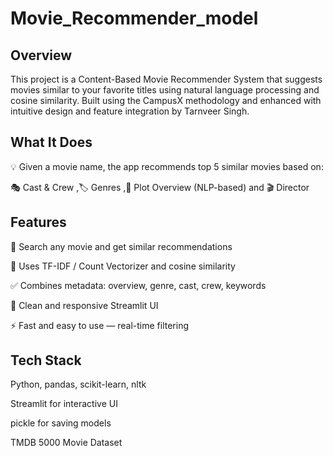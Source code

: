 # Movie_Recommender_model

## Overview
This project is a Content-Based Movie Recommender System that suggests movies similar to your favorite titles using natural language processing and cosine similarity. Built using the CampusX methodology and enhanced with intuitive design and feature integration by Tarnveer Singh.

## What It Does
💡 Given a movie name, the app recommends top 5 similar movies based on:

🎭 Cast & Crew ,🏷️ Genres ,📝 Plot Overview (NLP-based) and 🎬 Director

## Features
🔎 Search any movie and get similar recommendations

🧠 Uses TF-IDF / Count Vectorizer and cosine similarity

✅ Combines metadata: overview, genre, cast, crew, keywords

🎨 Clean and responsive Streamlit UI

⚡ Fast and easy to use — real-time filtering


## Tech Stack
Python, pandas, scikit-learn, nltk

Streamlit for interactive UI

pickle for saving models

TMDB 5000 Movie Dataset




